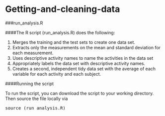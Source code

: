 Getting-and-cleaning-data
=========================
###run_analysis.R

####The R script (run_analysis.R) does the following:

 1. Merges the training and the test sets to create one data set.
 2. Extracts only the measurements on the mean and standard deviation for each measurement.
 3. Uses descriptive activity names to name the activities in the data set
 4. Appropriately labels the data set with descriptive activity names.
 5. Creates a second, independent tidy data set with the average of each variable for each activity and each subject.

####Running the script

To run the script, you can download the script to your working directory. Then source the file locally via
<pre>source (run_analysis.R)
</pre>
